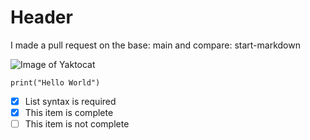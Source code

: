 # Header

I made a pull request on the base: main and compare: start-markdown

![Image of Yaktocat](https://octodex.github.com/images/yaktocat.png)
```
print("Hello World")
```

- [x] List syntax is required
- [x] This item is complete
- [ ] This item is not complete
